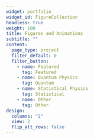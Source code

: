 ```yaml
---
widget: portfolio
widget_id: FigureCollection
headless: true
weight: 100
title: Figures and Animations
subtitle: ""
content:
  page_type: project
  filter_default: 0
  filter_button:
    - name: Featured
      tag: Featured
    - name: Quantum Physics
      tag: Quantum
    - name: Statistical Physics
      tag: Statistical
    - name: Other
      tag: Other
design:
  columns: "2"
  view: 2
  flip_alt_rows: false
---
```

